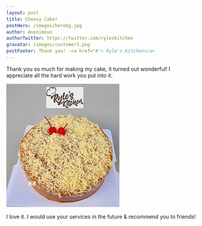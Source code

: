 ```yaml
---
layout: post
title: Cheesy Cake!
postHero: /images/herobg.jpg
author: Anonimous
authorTwitter: https://twitter.com/ryleskitchen
gravatar: /images/customer3.png
postFooter: Thank you! -<a href="#"> Ryle's Kitchen</a>
---
```



Thank you so much for making my cake, it turned out wonderful!
I appreciate all the hard work you put into it. 

<img class="pull-left" src="/images/cakeT-220729-a.png" alt="cheesy cake image"><br>

I love it. I would use your services in the future &
recommend you to friends!
